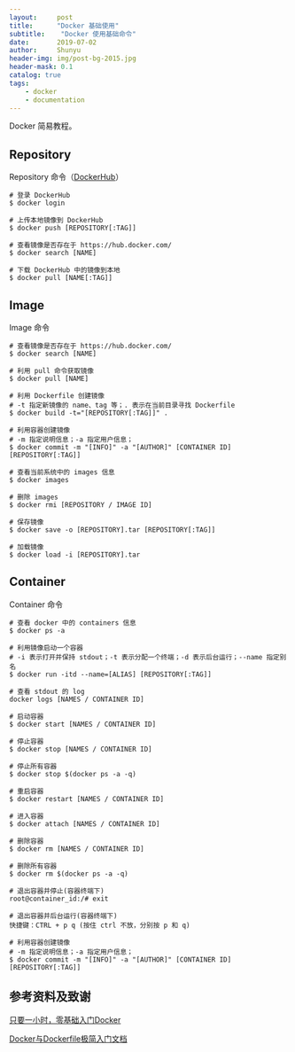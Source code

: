 ```yaml
---
layout:     post
title:      "Docker 基础使用"
subtitle:    "Docker 使用基础命令"
date:       2019-07-02
author:     Shunyu
header-img: img/post-bg-2015.jpg
header-mask: 0.1
catalog: true
tags:
    - docker
    - documentation
---
```




Docker 简易教程。



## Repository

Repository 命令（[DockerHub](https://hub.docker.com/)）

```
# 登录 DockerHub
$ docker login

# 上传本地镜像到 DockerHub
$ docker push [REPOSITORY[:TAG]]

# 查看镜像是否存在于 https://hub.docker.com/
$ docker search [NAME]

# 下载 DockerHub 中的镜像到本地
$ docker pull [NAME[:TAG]]
```



## Image

Image 命令

```
# 查看镜像是否存在于 https://hub.docker.com/
$ docker search [NAME]

# 利用 pull 命令获取镜像
$ docker pull [NAME]

# 利用 Dockerfile 创建镜像
# -t 指定新镜像的 name、tag 等；. 表示在当前目录寻找 Dockerfile
$ docker build -t="[REPOSITORY[:TAG]]" .

# 利用容器创建镜像
# -m 指定说明信息；-a 指定用户信息；
$ docker commit -m "[INFO]" -a "[AUTHOR]" [CONTAINER ID] [REPOSITORY[:TAG]]

# 查看当前系统中的 images 信息
$ docker images

# 删除 images
$ docker rmi [REPOSITORY / IMAGE ID]

# 保存镜像
$ docker save -o [REPOSITORY].tar [REPOSITORY[:TAG]]

# 加载镜像
$ docker load -i [REPOSITORY].tar
```



## Container

Container 命令

```
# 查看 docker 中的 containers 信息
$ docker ps -a

# 利用镜像启动一个容器
# -i 表示打开并保持 stdout；-t 表示分配一个终端；-d 表示后台运行；--name 指定别名
$ docker run -itd --name=[ALIAS] [REPOSITORY[:TAG]]

# 查看 stdout 的 log
docker logs [NAMES / CONTAINER ID]

# 启动容器
$ docker start [NAMES / CONTAINER ID]

# 停止容器
$ docker stop [NAMES / CONTAINER ID]

# 停止所有容器
$ docker stop $(docker ps -a -q)

# 重启容器
$ docker restart [NAMES / CONTAINER ID]

# 进入容器
$ docker attach [NAMES / CONTAINER ID]

# 删除容器
$ docker rm [NAMES / CONTAINER ID]

# 删除所有容器
$ docker rm $(docker ps -a -q)

# 退出容器并停止(容器终端下)
root@container_id:/# exit

# 退出容器并后台运行(容器终端下)
快捷键：CTRL + p q (按住 ctrl 不放，分别按 p 和 q)

# 利用容器创建镜像
# -m 指定说明信息；-a 指定用户信息；
$ docker commit -m "[INFO]" -a "[AUTHOR]" [CONTAINER ID] [REPOSITORY[:TAG]]
```



## 参考资料及致谢

[只要一小时，零基础入门Docker](https://zhuanlan.zhihu.com/p/23599229)

[Docker与Dockerfile极简入门文档](https://blog.csdn.net/qq_33256688/article/details/80319673)
